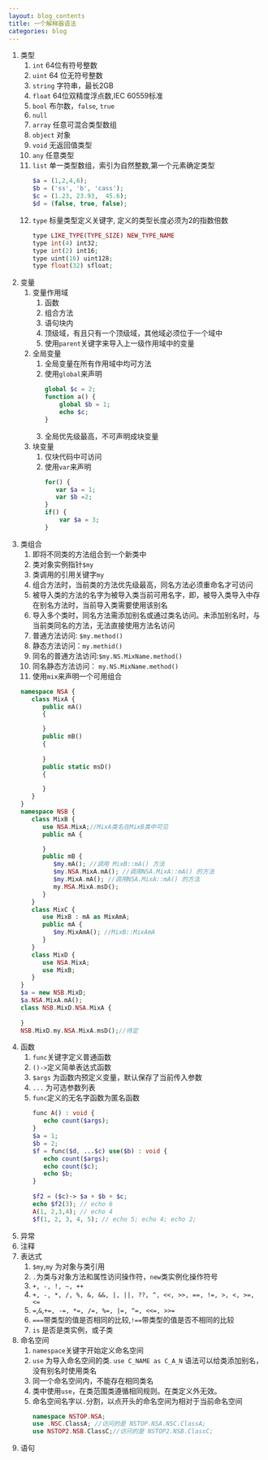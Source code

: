 ```yaml
---
layout: blog_contents
title: 一个解释器语法
categories: blog
---
```


1. 类型
   1. `int` 64位有符号整数
   2. `uint` 64 位无符号整数
   3. `string`  字符串，最长2GB
   4. `float`   64位双精度浮点数,IEC 60559标准
   5. `bool`    布尔数，`false`, `true`
   6. `null`    
   7. `array`   任意可混合类型数组
   8. `object`  对象
   9. `void`    无返回值类型
   10. `any`    任意类型
   11. `list`    单一类型数组，索引为自然整数,第一个元素确定类型
        ```php
        $a = (1,2,4,6);
        $b = ('ss', 'b', 'cass');
        $c = (1.23, 23.93,  45.6);
        $d = (false, true, false);
        ``` 
   12. `type`    标量类型定义关键字, 定义的类型长度必须为2的指数倍数
        ```php
        type LIKE_TYPE(TYPE_SIZE) NEW_TYPE_NAME
        type int(4) int32;
        type int(2) int16;
        type uint(16) uint128;
        type float(32) sfloat;
        ```
2. 变量
   1. 变量作用域
      1. 函数
      2. 组合方法
      3. 语句块内
      4. 顶级域，有且只有一个顶级域，其他域必须位于一个域中
      5. 使用`parent`关键字来导入上一级作用域中的变量
   2. 全局变量
      1. 全局变量在所有作用域中均可方法
      2. 使用`global`来声明
         ```php
         global $c = 2;
         function a() {
             global $b = 1;
             echo $c;
         }
         ``` 
      3. 全局优先级最高，不可声明成块变量
   3. 块变量
      1. 仅块代码中可访问
      2. 使用`var`来声明
         ```php
         for() {
            var $a = 1;
            var $b =2;
         }
         if() {
             var $a = 3;
         }
         ```
3. 类组合
   1. 即将不同类的方法组合到一个新类中
   2. 类对象实例指针`$my`
   3. 类调用的引用关键字`my`
   4. 组合方法时，当前类的方法优先级最高，同名方法必须重命名才可访问
   5. 被导入类的方法的名字为被导入类当前可用名字，即，被导入类导入中存在别名方法时，当前导入类需要使用该别名
   6. 导入多个类时，同名方法需添加别名或通过类名访问。未添加别名时，与当前类同名的方法，无法直接使用方法名访问
   7. 普通方法访问: `$my.method()`
   8. 静态方法访问：`my.methid()`
   9. 同名的普通方法访问:`$my.NS.MixName.method()`
   10. 同名静态方法访问： `my.NS.MixName.method()`
   11. 使用`mix`来声明一个可用组合
      ```php
      namespace NSA {
         class MixA {
            public mA()
            {

            }
            public mB()
            {
               
            }
            public static msD()
            {

            }
         }
      }
      namespace NSB {
         class MixB {
            use NSA.MixA;//MixA类名在MixB类中可见
            public mA {

            }
            public mB {
               $my.mA(); //调用 MixB::mA() 方法
               $my.NSA.MixA.mA(); //调用NSA.MixA::mA() 的方法
               $my.MixA.mA(); //调用NSA.MixA::mA() 的方法
               my.MSA.MixA.msD();
            }
         }
         class MixC {
            use MixB : mA as MixAmA;
            public mA {
               $my.MixAmA(); //MixB::MixAmA
            }
         }
         class MixD {
            use NSA.MixA;
            use MixB;
         }
      }
      $a = new NSB.MixD;
      $a.NSA.MixA.mA();
      class NSB.MixD.NSA.MixA {
         
      }
      NSB.MixD.my.NSA.MixA.msD();//待定

      ``` 
4. 函数
   1. `func`关键字定义普通函数
   2. `()->`定义简单表达式函数
   3. `$args` 为函数内预定义变量，默认保存了当前传入参数
   4. `...` 为可选参数列表
   5. `func`定义的无名字函数为匿名函数
      ```php
      func A() : void {
         echo count($args);
      }
      $a = 1;
      $b = 2;
      $f = func($d, ...$c) use($b) : void {
         echo count($args);
         echo count($c);
         echo $b;
      }
     
      $f2 = ($c)-> $a + $b + $c;
      echo $f2(3); // echo 6
      A(1, 2,3,4); // echo 4
      $f(1, 2, 3, 4, 5); // echo 5; echo 4; echo 2;
      ```  
5. 异常
6. 注释
7. 表达式
   1. `$my`,`my` 为对象与类引用
   2. `.`为类与对象方法和属性访问操作符，`new`类实例化操作符号
   3. `+, -, !, ~, ++`
   4. `+, -, *, /, %, &, &&, |, ||, ??, ^, <<, >>, ==, !=, >, <, >=, <=`
   5. `=`,`&`,`+=, -=, *=, /=, %=, |=, ^=, <<=, >>=`
   6. `===`带类型的值是否相同的比较,`!==`带类型的值是否不相同的比较
   7. `is` 是否是类实例，或子类
8. 命名空间
   1. `namespace`关键字开始定义命名空间
   2. `use` 为导入命名空间的类. `use C_NAME as C_A_N` 语法可以给类添加别名，没有别名时使用类名
   3. 同一个命名空间内，不能存在相同类名
   4. 类中使用`use`，在类范围类遵循相同规则。在类定义外无效。
   5. 命名空间名字以`.`分割，以点开头的命名空间为相对于当前命名空间
      ```php
      namespace NSTOP.NSA;
      use .NSC.ClassA; //访问的是 NSTOP.NSA.NSC.ClassA;
      use NSTOP2.NSB.ClassC;//访问的是 NSTOP2.NSB.ClassC;
      ```
9.  语句